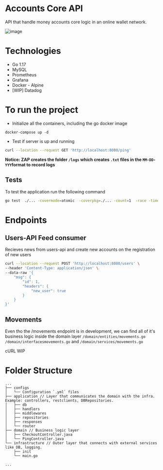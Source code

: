 # Accounts Core API
API that handle money accounts core logic in an online wallet network.

![image](https://user-images.githubusercontent.com/2694731/154365849-a1a5b0a1-ba40-42e4-8c9b-715acd5981bb.png)



# Technologies
- Go 1.17
- MySQL
- Prometheus
- Grafana
- Docker - Alpine
- [WIP] Datadog


# To run the project
- Initialize all the containers, including the go docker image
```
docker-compose up -d
```

- Test if server is up and running
```bash
curl --location --request GET 'http://localhost:8080/ping'
```

**Notice: ZAP creates the folder `/logs` which creates `.txt` files in the `MM-DD-YYY`format to record logs**

## Tests

To test the application run the following command

````bash
go test  ./... -covermode=atomic  -coverpkg=./... -count=1  -race -timeout=30m
````

# Endpoints

## Users-API Feed consumer
Recieves news from users-api and create new accounts on the registration of new users
```bash
curl --location --request POST 'http://localhost:8080/users' \
--header 'Content-Type: application/json' \
--data-raw '{
    "msg": {
        "id": 1,
        "headers": {
            "new_user": true
        }
    }
}'
```

## Movements
Even tho the /movements endpoint is in development, we can find all of it's business logic inside the domain layer `/domain/entities/movements.go` `/domain/interfacesmovements.go` and `/domain/services/movements.go`

cURL WIP


# Folder Structure

```
...
├── configs 
│   └── Configuration `.yml` files
├── application // Layer that communicates the domain with the infra. Example: controllers, restclients, DBRepositories.
│   ├── db
│   ├── handlers
│   ├── middlewares
│   ├── repositories
│   ├── responses
│   └── router
├── domain // Business logic layer
│   ├── CheckoutController.java
│   └── PingController.java
└── infrastructure // Outer layer that connects with external services like DB, logging.
    ├── init
    └── main.go

...
```

